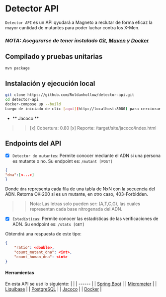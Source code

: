 # Detector API
`Detector API` es un API qyudará a Magneto a reclutar de forma eficaz la mayor cantidad de mutantes para poder luchar contra los X-Men.

### <i> NOTA: Asegurarse de tener instalado [Git](https://git-scm.com), [Maven](http://maven.apache.org) y [Docker](https://www.docker.com)</i> 

## Compilado y pruebas unitarias
```bash
mvn package
```

## Instalación y ejecución local
``` bash
git clone https://github.com/Roldanhollow/detector-api.git
cd detector-api
docker-compose up --build
Luego de iniciado de clic [aquí](http://localhost:8080) para cerciorar que el API en ambiente local ha sido desplegado
```

- ** Jacoco **
>> [x] Cobertura: 0.80
>> [x] Reporte: /target/site/jacoco/index.html 

## Endpoints del API
- [X] `Detector de mutantes`: Permite conocer mediante el ADN si una persona es mutante o no. Su endpoint es:
```/mutant [POST]```
``` json
{
"dna":[<...>]
}
```
Donde `dna` representa cada fila de una tabla de NxN con la secuencia del ADN. Retorna OK-200 si es un mutante, en otro caso, 403-Forbidden.
>>Nota: Las letras solo pueden ser: (A,T,C,G), las cuales representan cada base nitrogenada del ADN.

- [X] `Estadísticas`: Permite conocer las estadísticas de las verificaciones de ADN. Su endpoint es:
```/stats [GET]```

Obtendrá una respuesta de este tipo:
``` json
{
    "ratio": <double>,
    "count_mutant_dna": <int>,
    "count_human_dna": <int>
}
```

#### Herramientas
En esta API se usó lo siguiente:
|  |
| ------ |
| [Spring Boot](https://start.spring.io) |
| [Micrometer](https://micrometer.io/docs/installing) |
| [Liquibase](https://www.liquibase.org) |
| [PostgreSQL](https://www.postgresql.org) |
| [Jacoco](https://www.jacoco.org/jacoco/trunk/index.html) |
| [Docker](https://www.docker.com) |
